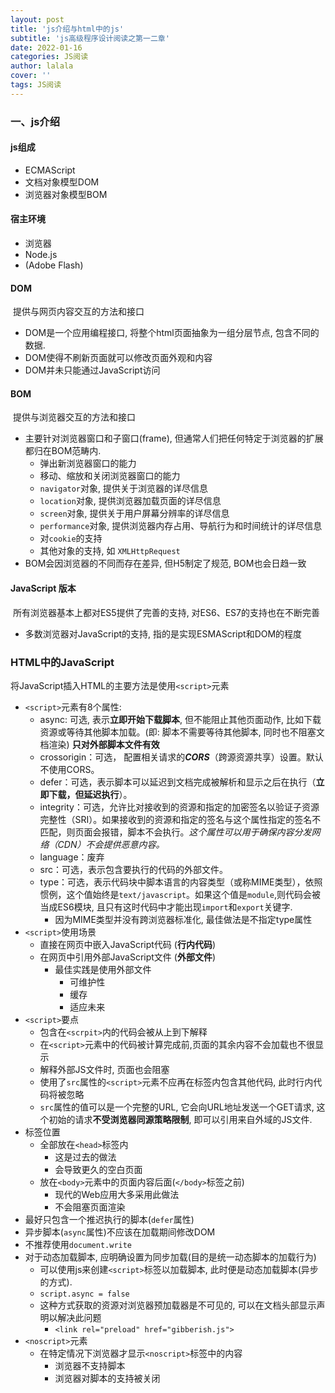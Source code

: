 ```yaml
---
layout: post
title: 'js介绍与html中的js'
subtitle: 'js高级程序设计阅读之第一二章'
date: 2022-01-16
categories: JS阅读
author: lalala
cover: ''
tags: JS阅读
---
```


### 一、js介绍

#### js组成

* ECMAScript
* 文档对象模型DOM
* 浏览器对象模型BOM

#### 宿主环境

* 浏览器
* Node.js
* (Adobe Flash)

#### DOM

​	提供与网页内容交互的方法和接口

* DOM是一个应用编程接口, 将整个html页面抽象为一组分层节点, 包含不同的数据.
* DOM使得不刷新页面就可以修改页面外观和内容
* DOM并未只能通过JavaScript访问

#### BOM

​	提供与浏览器交互的方法和接口

* 主要针对浏览器窗口和子窗口(frame), 但通常人们把任何特定于浏览器的扩展都归在BOM范畴内.
  * 弹出新浏览器窗口的能力
  * 移动、缩放和关闭浏览器窗口的能力
  * `navigator`对象, 提供关于浏览器的详尽信息
  * `location`对象, 提供浏览器加载页面的详尽信息
  * `screen`对象, 提供关于用户屏幕分辨率的详尽信息
  * `performance`对象, 提供浏览器内存占用、导航行为和时间统计的详尽信息
  * 对`cookie`的支持
  * 其他对象的支持, 如 `XMLHttpRequest`
* BOM会因浏览器的不同而存在差异, 但H5制定了规范, BOM也会日趋一致

#### JavaScript 版本

​	所有浏览器基本上都对ES5提供了完善的支持, 对ES6、ES7的支持也在不断完善

* 多数浏览器对JavaScript的支持, 指的是实现ESMAScript和DOM的程度



### HTML中的JavaScript

将JavaScript插入HTML的主要方法是使用`<script>`元素

* `<script>`元素有8个属性: 
  * async: 可选, 表示**立即开始下载脚本**, 但不能阻止其他页面动作, 比如下载资源或等待其他脚本加载。(即: 脚本不需要等待其他脚本, 同时也不阻塞文档渲染)  **只对外部脚本文件有效**
  * crossorigin：可选， 配置相关请求的***CORS***（跨源资源共享）设置。默认不使用CORS。
  * defer：可选，表示脚本可以延迟到文档完成被解析和显示之后在执行（**立即下载，但延迟执行**）。
  * integrity：可选，允许比对接收到的资源和指定的加密签名以验证子资源完整性（SRI）。如果接收到的资源和指定的签名与这个属性指定的签名不匹配，则页面会报错，脚本不会执行。*这个属性可以用于确保内容分发网络（CDN）不会提供恶意内容。*
  * language：废弃
  * src：可选，表示包含要执行的代码的外部文件。
  * type：可选，表示代码块中脚本语言的内容类型（或称MIME类型），依照惯例，这个值始终是`text/javascript`。如果这个值是`module`,则代码会被当成ES6模块, 且只有这时代码中才能出现`import`和`export`关键字.
    * 因为MIME类型并没有跨浏览器标准化, 最佳做法是不指定type属性
* `<script>`使用场景
  * 直接在网页中嵌入JavaScript代码   (**行内代码**)
  * 在网页中引用外部JavaScript文件  (**外部文件**)
    * 最佳实践是使用外部文件
      * 可维护性
      * 缓存
      * 适应未来
* `<script>`要点
  * 包含在`<scrpit>`内的代码会被从上到下解释
  * 在`<script>`元素中的代码被计算完成前,页面的其余内容不会加载也不很显示
  * 解释外部JS文件时, 页面也会阻塞
  * 使用了`src`属性的`<script>`元素不应再在标签内包含其他代码, 此时行内代码将被忽略
  * `src`属性的值可以是一个完整的URL, 它会向URL地址发送一个GET请求, 这个初始的请求**不受浏览器同源策略限制**, 即可以引用来自外域的JS文件.
* 标签位置
  * 全部放在`<head>`标签内
    * 这是过去的做法
    * 会导致更久的空白页面
  * 放在`<body>`元素中的页面内容后面(`</body>`标签之前)
    * 现代的Web应用大多采用此做法
    * 不会阻塞页面渲染
* 最好只包含一个推迟执行的脚本(`defer`属性)
* 异步脚本(`async`属性)不应该在加载期间修改DOM
* 不推荐使用`document.write`
* 对于动态加载脚本, 应明确设置为同步加载(目的是统一动态脚本的加载行为)
  * 可以使用js来创建`<script>`标签以加载脚本, 此时便是动态加载脚本(异步的方式).
  * `script.async = false`
  * 这种方式获取的资源对浏览器预加载器是不可见的, 可以在文档头部显示声明以解决此问题
    * `<link rel="preload" href="gibberish.js">`
* `<noscript>`元素
  * 在特定情况下浏览器才显示`<noscript>`标签中的内容
    * 浏览器不支持脚本
    * 浏览器对脚本的支持被关闭

